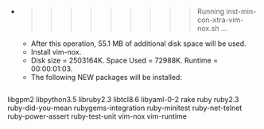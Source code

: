 * >>>>>>>>> Running inst-min-con-xtra-vim-nox.sh ...
  * After this operation, 55.1 MB of additional disk space will be used.
  * Install vim-nox.
  * Disk size = 2503164K. Space Used = 72988K. Runtime = 00:00:01:03.
  * The following NEW packages will be installed:
  ```bash
libgpm2 libpython3.5 libruby2.3 libtcl8.6 libyaml-0-2
rake ruby ruby2.3 ruby-did-you-mean rubygems-integration
ruby-minitest ruby-net-telnet ruby-power-assert ruby-test-unit vim-nox
vim-runtime
  ```
